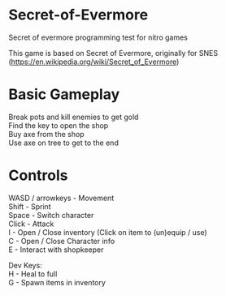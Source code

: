 # Secret-of-Evermore
Secret of evermore programming test for nitro games

This game is based on Secret of Evermore, originally for SNES (https://en.wikipedia.org/wiki/Secret_of_Evermore)

# Basic Gameplay  
Break pots and kill enemies to get gold  
Find the key to open the shop  
Buy axe from the shop  
Use axe on tree to get to the end  

# Controls
WASD / arrowkeys - Movement  
Shift - Sprint  
Space - Switch character  
Click - Attack  
I - Open / Close inventory (Click on item to (un)equip / use)  
C - Open / Close Character info  
E - Interact with shopkeeper  

Dev Keys:  
H - Heal to full  
G - Spawn items in inventory  